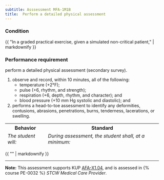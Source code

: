 ```yaml
---
subtitle: Asssessment MFA-1M1B
title:  Perform a detailed physical assessment
---
```




### Condition

{{ "In a graded practical exercise, given a simulated non-critical patient," | markdownify }}

### Performance requirement 

<table width='100%' class='Guidelines'>
 <thead>
 <tr>
     <th class='thirty'>Behavior</th>
     <th class='seventy'>Standard</th>
 </tr>
 <tr>
     <td><em>The student will:</em></td>
     <td><em>During assessment, the student shall, at a minimum:</em></td>
 </tr>
 </thead>
 <tbody>


<!--rowstart-->

perform a detailed physical assessment (secondary survey).

<!--cellbreak-->

1.  observe and record, within 10 minutes, all of the following:  
    * temperature (+2°F);  
    * pulse (+6, rhythm, and strength);  
    * respiration (+6, depth, rhythm, and character); and  
    * blood pressure (+10 mm Hg systolic and diastolic); and  
2.   performs a head-to-toe assessment to identify any deformities, contusions, abrasions, penetrations, burns, tenderness, lacerations, or swelling.

<!--rowend-->


 </tbody>
 </table>

{{ "" | markdownify }}


*****

**Note:** This assessment supports KUP [AFA-X1.04]({{site.baseurl}}/tables/641.html#AFA-X1.04), and is assessed in  {% course  PE-0032 %}  *STCW Medical Care Provider*. 

